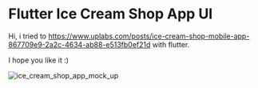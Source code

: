 # Flutter Ice Cream Shop App UI

Hi, i tried to https://www.uplabs.com/posts/ice-cream-shop-mobile-app-867709e9-2a2c-4634-ab88-e513fb0ef21d with flutter.


I hope you like it :)

![ice_cream_shop_app_mock_up](https://user-images.githubusercontent.com/78686891/153563575-f4b8960c-69c7-4e2e-b98b-121d3e77ada3.png)
